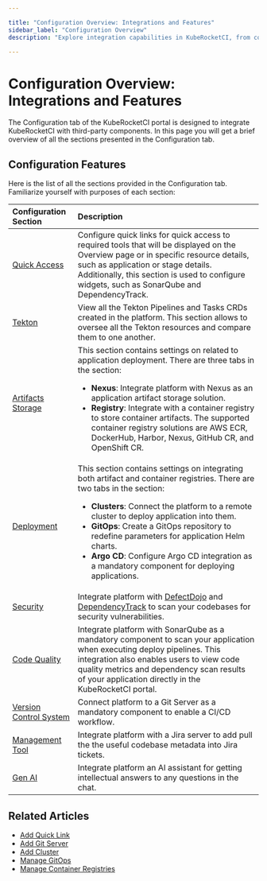 ```yaml
---

title: "Configuration Overview: Integrations and Features"
sidebar_label: "Configuration Overview"
description: "Explore integration capabilities in KubeRocketCI, from container registries to security tools, enhancing your CI/CD workflows and code quality."

---
```

<!-- markdownlint-disable MD025 -->

# Configuration Overview: Integrations and Features

<head>
  <link rel="canonical" href="https://docs.kuberocketci.io/docs/user-guide/configuration-overview" />
</head>

The Configuration tab of the KubeRocketCI portal is designed to integrate KubeRocketCI with third-party components. In this page you will get a brief overview of all the sections presented in the Configuration tab.

## Configuration Features

Here is the list of all the sections provided in the Configuration tab. Familiarize yourself with purposes of each section:

| Configuration Section | Description |
|:-|:-|
| [Quick Access](quick-links.md) | Configure quick links for quick access to required tools that will be displayed on the Overview page or in specific resource details, such as application or stage details. Additionally, this section is used to configure widgets, such as SonarQube and DependencyTrack. |
| [Tekton](../user-guide/tekton-pipelines.md) | View all the Tekton Pipelines and Tasks CRDs created in the platform. This section allows to oversee all the Tekton resources and compare them to one another. |
| [Artifacts Storage](../user-guide/manage-container-registries.md) | This section contains settings on related to application deployment. There are three tabs in the section:<ul><li><strong>Nexus</strong>: Integrate platform with Nexus as an application artifact storage solution.</li><li><strong>Registry</strong>: Integrate with a container registry to store container artifacts. The supported container registry solutions are AWS ECR, DockerHub, Harbor, Nexus, GitHub CR, and OpenShift CR.</li></ul> |
| [Deployment](../quick-start/integrate-container-registry.md) | This section contains settings on integrating both artifact and container registries. There are two tabs in the section:<ul><li><strong>Clusters</strong>: Connect the platform to a remote cluster to deploy application into them.</li><li><strong>GitOps</strong>: Create a GitOps repository to redefine parameters for application Helm charts.</li><li><strong>Argo CD</strong>: Configure Argo CD integration as a mandatory component for deploying applications.</li></ul> |
| [Security](../operator-guide/devsecops/overview.md) | Integrate platform with [DefectDojo](../operator-guide/devsecops/defectdojo.md) and [DependencyTrack](../operator-guide/devsecops/dependency-track.md) to scan your codebases for security vulnerabilities.|
| [Code Quality](../operator-guide/code-quality/sonarqube.md) | Integrate platform with SonarQube as a mandatory component to scan your application when executing deploy pipelines. This integration also enables users to view code quality metrics and dependency scan results of your application directly in the KubeRocketCI portal. |
| [Version Control System](../user-guide/add-git-server.md) | Connect platform to a Git Server as a mandatory component to enable a CI/CD workflow. |
| [Management Tool](../operator-guide/project-management-and-reporting/jira-integration.md) | Integrate platform with a Jira server to add pull the the useful codebase metadata into Jira tickets. |
| [Gen AI](../user-guide/add-ai-assistant.md) | Integrate platform an AI assistant for getting intellectual answers to any questions in the chat. |

## Related Articles

* [Add Quick Link](quick-links.md)
* [Add Git Server](add-git-server.md)
* [Add Cluster](add-cluster.md)
* [Manage GitOps](gitops.md)
* [Manage Container Registries](manage-container-registries.md)
